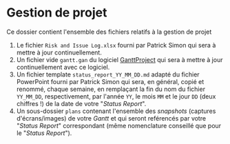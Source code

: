 # Gestion de projet

Ce dossier contient l'ensemble des fichiers relatifs à la gestion de projet 
1. Le fichier `Risk and Issue Log.xlsx` fourni par Patrick Simon qui sera à mettre à jour continuellement.
2. Un fichier vide `gantt.gan` du logiciel [GanttProject](https://www.ganttproject.biz/) qui sera à mettre à jour continuellement avec ce logiciel.
3. Un fichier template `status_report_YY_MM_DD.md` adapté du fichier PowerPoint fourni par Patrick Simon qui sera, en général, copié et renommé, chaque semaine, en remplaçant la fin du nom du fichier `YY_MM_DD`, respectivement, par l'année `YY`, le mois `MM` et le jour `DD` (deux chiffres !) de la date de votre "_Status Report_".
4. Un sous-dossier `plans` contenant l'ensemble des _snapshots_ (captures d'écrans/images) de votre _Gantt_ et qui seront reférencés par votre "_Status Report_" correspondant (même nomenclature conseillé que pour le "_Status Report_"). 
